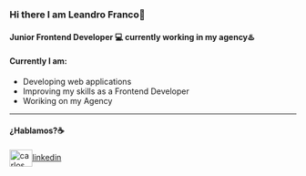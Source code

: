 ### Hi there I am Leandro Franco👋

#### Junior Frontend Developer 💻 currently working in my agency♨️




#### Currently I am:


- Developing web applications
- Improving my skills as a Frontend Developer
- Woriking on my Agency


___                                                                                                                                                                                                                                                                                                     
#### ¿Hablamos?☕️

<a href="https://www.linkedin.com/in/leandro-franco-bb9101245/" target="blank"><img align="center" src="https://cdn.jsdelivr.net/npm/simple-icons@3.0.1/icons/linkedin.svg" alt="carlos salvador díaz" height="30" width="40" />linkedin</a>


<!--
**leannfran/leannfran** is a ✨ _special_ ✨ repository because its `README.md` (this file) appears on your GitHub profile.

Here are some ideas to get you started:

- 🔭 I’m currently working on ...
- 🌱 I’m currently learning ...
- 👯 I’m looking to collaborate on ...
- 🤔 I’m looking for help with ...
- 💬 Ask me about ...
- 📫 How to reach me: ...
- 😄 Pronouns: ...
- ⚡ Fun fact: ...
-->
